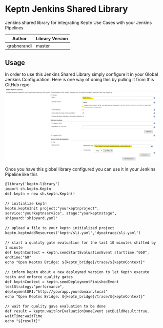 # Keptn Jenkins Shared Library
Jenkins shared library for integrating Keptn Use Cases with your Jenkins Pipelines

| Author | Library Version |
| ------ | ------------- |
| grabnerandi | master |

## Usage
In order to use this Jenkins Shared Library simply configure it in your Global Jenkins Configuration. Here is one way of doing this by pulling it from this GitHub repo:
![](./images/jenkinsglobalconfig.png)

Once you have this global library configured you can use it in your Jenkins Pipeline like this

```
@library('keptn-library')
import sh.keptn.Keptn
def keptn = new sh.keptn.Keptn()

// initialize keptn
keptn.keptnInit project:"yourkeptnproject", service:"yourkeptnservice", stage:"yourkeptnstage", shipyard:'shipyard.yaml'

// upload a file to your keptn initialized project
keptn.keptnAddResources('keptn/sli.yaml','dynatrace/sli.yaml')

// start a quality gate evaluation for the last 10 minutes shifted by 1 minute
def keptnContext = keptn.sendStartEvaluationEvent starttime:"660", endtime:"60" 
echo "Open Keptns Bridge: ${keptn_bridge}/trace/${keptnContext}"

// inform keptn about a new deploymed version to let Keptn execute tests and enforce quality gates
def keptnContext = keptn.sendDeploymentFinishedEvent testStrategy:"performance", deploymentURI:"http://yourapp.yourdomain.local"
echo "Open Keptns Bridge: ${keptn_bridge}/trace/${keptnContext}"

// wait for quality gave evaluation to be done
def result = keptn.waitForEvaluationDoneEvent setBuildResult:true, waitTime:waitTime
echo "${result}"
```